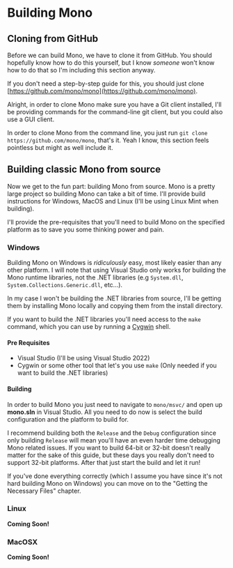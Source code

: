 # Building Mono
## Cloning from GitHub
Before we can build Mono, we have to clone it from GitHub. You should hopefully know how to do this yourself, but I know *someone* won't know how to do that so I'm including this section anyway.

If you don't need a step-by-step guide for this, you should just clone [https://github.com/mono/mono](https://github.com/mono/mono).

Alright, in order to clone Mono make sure you have a Git client installed, I'll be providing commands for the command-line git client, but you could also use a GUI client.

In order to clone Mono from the command line, you just run `git clone https://github.com/mono/mono`, that's it. Yeah I know, this section feels pointless but might as well include it.

## Building classic Mono from source
Now we get to the fun part: building Mono from source. Mono is a pretty large project so building Mono can take a bit of time. I'll provide build instructions for Windows, MacOS and Linux (I'll be using Linux Mint when building).

I'll provide the pre-requisites that you'll need to build Mono on the specified platform as to save you some thinking power and pain.

### Windows
Building Mono on Windows is *ridiculously* easy, most likely easier than any other platform. I will note that using Visual Studio only works for building the Mono runtime libraries, not the .NET libraries (e.g `System.dll`, `System.Collections.Generic.dll`, etc...).

In my case I won't be building the .NET libraries from source, I'll be getting them by installing Mono locally and copying them from the install directory.

If you want to build the .NET libraries you'll need access to the `make` command, which you can use by running a [Cygwin](https://www.cygwin.com/) shell.

#### Pre Requisites
- Visual Studio (I'll be using Visual Studio 2022)
- Cygwin or some other tool that let's you use `make` (Only needed if you want to build the .NET libraries)

#### Building
In order to build Mono you just need to navigate to `mono/msvc/` and open up **mono.sln** in Visual Studio. All you need to do now is select the build configuration and the platform to build for.

I recommend building both the `Release` and the `Debug` configuration since only building `Release` will mean you'll have an even harder time debugging Mono related issues. If you want to build 64-bit or 32-bit doesn't really matter for the sake of this guide, but these days you really don't need to support 32-bit platforms.
After that just start the build and let it run!

If you've done everything correctly (which I assume you have since it's not hard building Mono on Windows) you can move on to the "Getting the Necessary Files" chapter.

### Linux
**Coming Soon!**

### MacOSX
**Coming Soon!**
